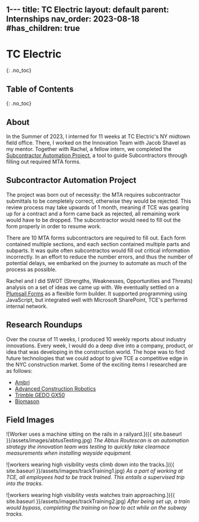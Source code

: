 1---
title: TC Electric
layout: default
parent: Internships
nav_order: 2023-08-18
#has_children: true
---

# TC Electric
{: .no_toc}

## Table of Contents 
{: .no_toc}

## About

In the Summer of 2023, I interned for 11 weeks at TC Electric's NY midtown field office. There, I worked on the Innovation Team with Jacob Shavel as my mentor. Together with Rachel, a fellow intern, we completed the [Subcontractor Automation Project](https://tce-innovation.github.io/Subcontractor-Automation/), a tool to guide Subcontractors through filling out required MTA forms.

## Subcontractor Automation Project

The project was born out of necessity: the MTA requires subcontractor submittals to be completely correct, otherwise they would be rejected. This review process may take upwards of 1 month, meaning if TCE was gearing up for a contract and a form came back as rejected, all remaining work would have to be dropped. The subcontractor would need to fill out the form properly in order to resume work. 

There are 10 MTA forms subcontractors are required to fill out. Each form contained multiple sections, and each section contained multiple parts and subparts. It was quite often subcontractos would fill out critical information incorrectly. In an effort to reduce the number errors, and thus the number of potential delays, we embarked on the journey to automate as much of the process as possible.

Rachel and I did SWOT (Strengths, Weaknesses, Opportunities and Threats) analysis on a set of ideas we came up with. We eventually settled on a [Plumsail Forms](https://plumsail.com/forms/) as a flexible form builder. It supported programming using JavaScript, but integrated well with Microsoft SharePoint, TCE's perferred internal network.


## Research Roundups

Over the course of 11 weeks, I produced 10 weekly reports about industry innovations. Every week, I would do a deep dive into a company, product, or idea that was developing in the construction world. The hope was to find future technologies that we could adopt to give TCE a competitive edge in the NYC construction market. Some of the exciting items I researched are as follows:
- [Ambri](https://ambri.com/)
- [Advanced Construction Robotics](https://www.constructionrobots.com/)
- [Trimble GEDO GX50](https://gedo.trimble.com/en)
- [Biomason](https://biomason.com/)

## Field Images

![Worker uses a machine sitting on the rails in a railyard.]({{ site.baseurl }}/assets/images/abtusTesting.jpg)
*The Abtus Routescan is an automation strategy the innovation team was testing to quickly take clearnace measurements when installing wayside equipment.*

![workers wearing high visibility vests climb down into the tracks.]({{ site.baseurl }}/assets/images/trackTraining1.jpg)
*As a part of working at TCE, all employees had to be track trained. This entails a supervised trip into the tracks.*

![workers wearing high visibility vests watches train approaching.]({{ site.baseurl }}/assets/images/trackTraining2.jpg)
*After being set up, a train would bypass, completing the training on how to act while on the subway tracks.*